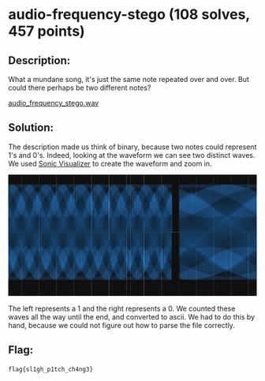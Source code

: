 # audio-frequency-stego (108 solves, 457 points)

## Description:
What a mundane song, it's just the same note repeated over and over. But could there perhaps be two different notes?

[audio_frequency_stego.wav](audio_frequency_stego.wav)


## Solution:
The description made us think of binary, because two notes could represent 1's and 0's. Indeed, looking at the waveform we can see two distinct waves. We used [Sonic Visualizer](https://www.sonicvisualiser.org/) to create the waveform and zoom in.

![""](waves.JPG)

The left represents a 1 and the right represents a 0. We counted these waves all the way until the end, and converted to ascii. We had to do this by hand, because we could not figure out how to parse the file correctly. 

## Flag:
`flag{sl1gh_p1tch_ch4ng3}`